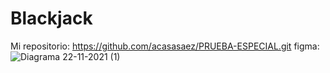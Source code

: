 # Blackjack
Mi repositorio: https://github.com/acasasaez/PRUEBA-ESPECIAL.git
figma:
![Diagrama 22-11-2021 (1)](https://user-images.githubusercontent.com/91721826/143015091-6431676c-4508-40a7-8772-64fe1eff02ef.png)
